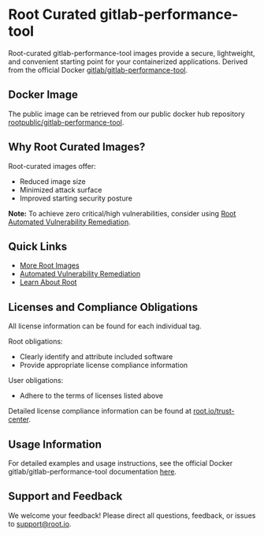 # Root Curated gitlab-performance-tool

Root-curated gitlab-performance-tool images provide a secure, lightweight, and convenient starting point for your containerized applications. Derived from the official Docker [gitlab/gitlab-performance-tool](https://hub.docker.com/r/gitlab/gitlab-performance-tool).

## Docker Image
The public image can be retrieved from our public docker hub repository [rootpublic/gitlab-performance-tool](https://hub.docker.com/r/rootpublic/gitlab-performance-tool).

## Why Root Curated Images?
Root-curated images offer:
- Reduced image size
- Minimized attack surface
- Improved starting security posture

**Note:** To achieve zero critical/high vulnerabilities, consider using [Root Automated Vulnerability Remediation](https://app.root.io).

## Quick Links
- [More Root Images](https://images.root.io)
- [Automated Vulnerability Remediation](https://app.root.io)
- [Learn About Root](https://www.root.io)

## Licenses and Compliance Obligations
All license information can be found for each individual tag.

Root obligations:
- Clearly identify and attribute included software
- Provide appropriate license compliance information

User obligations:
- Adhere to the terms of licenses listed above

Detailed license compliance information can be found at [root.io/trust-center](https://root.io/trust-center).

## Usage Information
For detailed examples and usage instructions, see the official Docker gitlab/gitlab-performance-tool documentation [here](https://hub.docker.com/r/gitlab/gitlab-performance-tool).

## Support and Feedback
We welcome your feedback! Please direct all questions, feedback, or issues to [support@root.io](mailto:support@root.io).